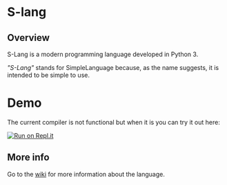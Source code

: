 # S-lang

## Overview
S-Lang is a modern programming language developed in Python 3. 

*"S-Lang"* stands for SimpleLanguage because, as the name suggests, it is intended to be simple to use.

# Demo

The current compiler is not functional but when it is you can try it out here:

[![Run on Repl.it](https://repl.it/badge/github/Platinum-Phoenix/S-Lang)](https://repl.it/github/Platinum-Phoenix/S-Lang)

## More info
Go to the [wiki](https://github.com/Platinum-Phoenix/S-Lang/wiki) for more information about the language.

